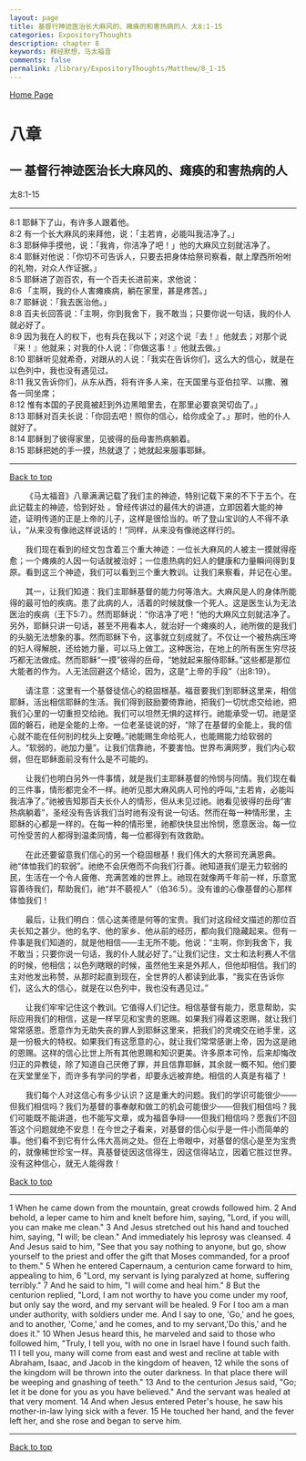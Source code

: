 ```yaml
---
layout: page
title: 基督行神迹医治长大麻风的、瘫痪的和害热病的人 太8:1-15
categories: ExpositoryThoughts
description: chapter 8
keywords: 释经默想，马太福音
comments: false
permalink: /library/ExpositoryThoughts/Matthew/8_1-15
---
```

[ Home Page ]({{site.baseurl}}/index) <br>

<a name="0"></a>
# 八章 

## 一 基督行神迹医治长大麻风的、瘫痪的和害热病的人

太8:1-15

***

8:1 耶稣下了山，有许多人跟着他。<br>
8:2 有一个长大麻风的来拜他，说：「主若肯，必能叫我洁净了。」<br>
8:3 耶稣伸手摸他，说：「我肯，你洁净了吧！」他的大麻风立刻就洁净了。<br>
8:4 耶稣对他说：「你切不可告诉人，只要去把身体给祭司察看，献上摩西所吩咐的礼物，对众人作证据。」<br>
8:5 耶稣进了迦百农，有一个百夫长进前来，求他说：<br>
8:6 「主啊，我的仆人害瘫痪病，躺在家里，甚是疼苦。」<br>
8:7 耶稣说：「我去医治他。」<br>
8:8 百夫长回答说：「主啊，你到我舍下，我不敢当；只要你说一句话，我的仆人就必好了。<br>
8:9 因为我在人的权下，也有兵在我以下；对这个说『去！』他就去；对那个说『来！』他就来；对我的仆人说：『你做这事！』他就去做。」<br>
8:10 耶稣听见就希奇，对跟从的人说：「我实在告诉你们，这么大的信心，就是在以色列中，我也没有遇见过。<br>
8:11 我又告诉你们，从东从西，将有许多人来，在天国里与亚伯拉罕、以撒、雅各一同坐席；<br>
8:12 惟有本国的子民竟被赶到外边黑暗里去，在那里必要哀哭切齿了。」<br>
8:13 耶稣对百夫长说：「你回去吧！照你的信心，给你成全了。」那时，他的仆人就好了。<br>
8:14 耶稣到了彼得家里，见彼得的岳母害热病躺着。<br>
8:15 耶稣把她的手一摸，热就退了；她就起来服事耶稣。<br>

***

[Back to top](#0)

&emsp;&emsp;《马太福音》八章满满记载了我们主的神迹，特别记载下来的不下于五个。在此记载主的神迹，恰到好处 。曾经传讲过的最伟大的讲道，立即因着大能的神迹，证明传道的正是上帝的儿子，这样是很恰当的。听了登山宝训的人不得不承认，“从来没有像祂这样说话的！”同样，从来没有像祂这样行的。

&emsp;&emsp;我们现在看到的经文包含着三个重大神迹：一位长大麻风的人被主一摸就得痊愈；一个瘫痪的人因一句话就被治好；一位患热病的妇人的健康和力量瞬间得到复原。看到这三个神迹，我们可以看到三个重大教训。让我们来察看，并记在心里。

&emsp;&emsp;其一，让我们知道：我们主耶稣基督的能力何等浩大。大麻风是人的身体所能得的最可怕的疾病。患了此病的人，活着的时候就像一个死人。这是医生认为无法医治的疾病（王下5:7）。然而耶稣说：“你洁净了吧！”他的大麻风立刻就洁净了。另外，耶稣只讲一句话，甚至不用看本人，就治好一个瘫痪的人，祂所做的是我们的头脑无法想象的事。然而耶稣下令，这事就立刻成就了。不仅让一个被热病压垮的妇人得解脱，还给她力量，可以马上做工。这种医治，在地上的所有医生穷尽技巧都无法做成。然而耶稣“一摸”彼得的岳母，“她就起来服侍耶稣。”这些都是那位大能者的作为。人无法回避这个结论，因为，这是“上帝的手段”（出8:19）。

&emsp;&emsp;请注意：这里有一个基督徒信心的稳固根基。福音要我们到耶稣这里来，相信耶稣，活出相信耶稣的生活。我们得到鼓励要倚靠祂，把我们一切忧虑交给祂，把我们心里的一切重担交给祂。我们可以坦然无惧的这样行。祂能承受一切。祂是坚固的磐石，祂是全能的上帝。一位老圣徒说的好，“除了在基督的全能上，我的信心就不能在任何别的枕头上安睡。”祂能赐生命给死人，也能赐能力给软弱的人。“软弱的，祂加力量”。让我们信靠祂，不要害怕。世界布满网罗，我们内心软弱，但在耶稣面前没有什么是不可能的。

&emsp;&emsp;让我们也明白另外一件事情，就是我们主耶稣基督的怜悯与同情。我们现在看的三件事，情形都完全不一样。祂听见那大麻风病人可怜的呼叫,“主若肯，必能叫我洁净了。”祂被告知那百夫长仆人的情形，但从未见过祂。祂看见彼得的岳母“害热病躺着”，圣经没有告诉我们当时祂有没有说一句话。然而在每一种情形里，主耶稣的心都是一样的。在每一种的情形里，祂都快快显出怜悯，愿意医治。每一位可怜受苦的人都得到温柔同情，每一位都得到有效救助。

&emsp;&emsp;在此还要留意我们信心的另一个稳固根基！我们伟大的大祭司充满恩典。祂“体恤我们的软弱”。祂绝不会厌倦而不向我们行善。祂知道我们是无力软弱的民，生活在一个令人疲倦、充满苦难的世界上。祂现在就像两千年前一样，乐意宽容善待我们，帮助我们，祂“并不藐视人”（伯36:5）。没有谁的心像基督的心那样体恤我们！

&emsp;&emsp;最后，让我们明白：信心这美德是何等的宝贵。我们对这段经文描述的那位百夫长知之甚少。他的名字、他的家乡、他从前的经历，都向我们隐藏起来。但有一件事是我们知道的，就是他相信——主无所不能。他说：“主啊，你到我舍下，我不敢当；只要你说一句话，我的仆人就必好了。”让我们记住，文士和法利赛人不信的时候，他相信；以色列瞎眼的时候，虽然他生来是外邦人，但他却相信。我们的主对他发出称赞，从那时起直到现在，全世界的人都读到此事，“我实在告诉你们，这么大的信心，就是在以色列中，我也没有遇见过。”

&emsp;&emsp;让我们牢牢记住这个教训。它值得人们记住。相信基督有能力，愿意帮助，实际应用我们的相信，这是一样罕见和宝贵的恩赐。如果我们得着这恩赐，就让我们常常感恩。愿意作为无助失丧的罪人到耶稣这里来，把我们的灵魂交在祂手里，这是一份极大的特权。如果我们有这愿意的心，就让我们常常感谢上帝，因为这是祂的恩赐。这样的信心比世上所有其他恩赐和知识更美。许多原本可怜，后来却悔改归正的异教徒，除了知道自己厌倦了罪，并且信靠耶稣，其余就一概不知。他们要在天堂里坐下，而许多有学问的学者，却要永远被弃绝。相信的人真是有福了！

&emsp;&emsp;我们每个人对这信心有多少认识？这是重大的问题。我们的学识可能很少——但我们相信吗？我们为基督的事奉献和做工的机会可能很少——但我们相信吗？我们可能既不能讲道，也不能写文章，或为福音争辩——但我们相信吗？愿我们不回答这个问题就绝不安息！在今世之子看来，对基督的信心似乎是一件小而简单的事。他们看不到它有什么伟大高尚之处。但在上帝眼中，对基督的信心是至为宝贵的，就像稀世珍宝一样。真基督徒因这信得生，因这信得站立，因着它胜过世界。没有这种信心，就无人能得救！

[Back to top](#0)

***

1 When he came down from the mountain, great crowds followed him. 2 And behold, a leper came to him and knelt before him, saying, "Lord, if you will, you can make me clean." 3 And Jesus stretched out his hand and touched him, saying, "I will; be clean." And immediately his leprosy was cleansed. 4 And Jesus said to him, "See that you say nothing to anyone, but go, show yourself to the priest and offer the gift that Moses commanded, for a proof to them." 5 When he entered Capernaum, a centurion came forward to him, appealing to him, 6 "Lord, my servant is lying paralyzed at home, suffering terribly." 7 And he said to him, "I will come and heal him." 8 But the centurion replied, "Lord, I am not worthy to have you come under my roof, but only say the word, and my servant will be healed. 9 For I too am a man under authority, with soldiers under me. And I say to one, 'Go,' and he goes, and to another, 'Come,' and he comes, and to my servant,'Do this,' and he does it." 10 When Jesus heard this, he marveled and said to those who followed him, "Truly, I tell you, with no one in Israel have I found such faith. 11 I tell you, many will come from east and west and recline at table with Abraham, Isaac, and Jacob in the kingdom of heaven, 12 while the sons of the kingdom will be thrown into the outer darkness. In that place there will be weeping and gnashing of teeth." 13 And to the centurion Jesus said, "Go; let it be done for you as you have believed." And the servant was healed at that very moment. 14 And when Jesus entered Peter's house, he saw his mother-in-law lying sick with a fever. 15 He touched her hand, and the fever left her, and she rose and began to serve him.

***

[Back to top](#0)
